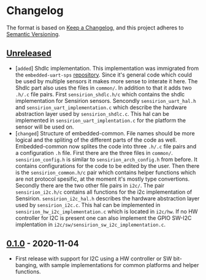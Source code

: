 # Changelog

The format is based on [Keep a Changelog](https://keepachangelog.com/en/1.0.0/),
and this project adheres to [Semantic Versioning](https://semver.org/spec/v2.0.0.html).

## [Unreleased]

 * [`added`] Shdlc implementation. This implementation was immigrated from the
             `embedded-uart-sps` [repository][embedded-uart-common]. Since it's
             general code which could be used by multiple sensors it makes more
             sense to interate it here. The Shdlc part also uses the files in
             `common/`. In addition to that it adds two `.h/.c` file pairs.
             First `sensirion_shdlc.h/c` which contains the shdlc implementation
             for Sensirion sensors. Sencondly `sensirion_uart_hal.h` and
             `sensirion_uart_implementation.c` which describe the hardware
             abstraction layer used by `sensirion_shdlc.c`.
             This hal can be implemented in `sensirion_uart_implentation.c` for
             the platform the sensor will be used on.
 * [`changed`] Structure of embedded-common. File names should be more logical
               and the spliting of the different parts of the code as well.
               Embedded-common now splites the code into three `.h/.c` file pairs
               and a configuration `.h` file.
               First there are the three files in `common/`. `sensirion_config.h`
               is similar to `sensirion_arch_config.h` from before. It contains
               configurations for the code to be edited by the user.
               Then there is the `sensirion_common.h/c` pair which contains helper
               functions which are not protocol spesific, at the moment it's mostly
               type convertions.
               Secondly there are the two other file pairs in `i2c/`. The pair
               `sensirion_i2c.h/c` contains all functions for the i2c
               implementation of Sensirion. `sensirion_i2c_hal.h` describes the
               hardware abstraction layer used by `sensirion_i2c.c`. This hal can
               be implemented in `sensirion_hw_i2c_implementation.c` which is
               located in `i2c/hw`. If no HW controller for I2C is present one can
               also implement the GPIO SW-I2C implentation in
               `i2c/sw/sensirion_sw_i2c_implementation.c`.


## [0.1.0] - 2020-11-04

 * First release with support for I2C using a HW controller or SW bit-banging, 
   with sample implementations for common platforms and helper functions.

[Unreleased]: https://github.com/Sensirion/embedded-common/compare/0.1.0...master
[0.1.0]: https://github.com/Sensirion/embedded-common/releases/tag/0.1.0
[embedded-uart-common]: https://github.com/Sensirion/embedded-uart-sps/tree/f31d181/embedded-uart-common


